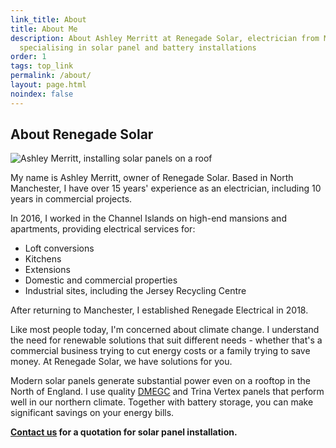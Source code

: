 ```yaml
---
link_title: About
title: About Me
description: About Ashley Merritt at Renegade Solar, electrician from Manchester
  specialising in solar panel and battery installations
order: 1
tags: top_link
permalink: /about/
layout: page.html
noindex: false
---
```


## About Renegade Solar

![Ashley Merritt, installing solar panels on a roof](/assets/photos/ashley-hat.jpg)

My name is Ashley Merritt, owner of Renegade Solar. Based in North Manchester, I have over 15 years' experience as an electrician, including 10 years in commercial projects.

In 2016, I worked in the Channel Islands on high-end mansions and apartments, providing electrical services for:

- Loft conversions
- Kitchens
- Extensions
- Domestic and commercial properties
- Industrial sites, including the Jersey Recycling Centre

After returning to Manchester, I established Renegade Electrical in 2018.

Like most people today, I'm concerned about climate change. I understand the need for renewable solutions that suit different needs - whether that's a commercial business trying to cut energy costs or a family trying to save money. At Renegade Solar, we have solutions for you.

Modern solar panels generate substantial power even on a rooftop in the North of England. I use quality [DMEGC](/dmegc-solar-panel-installer-manchester/) and Trina Vertex panels that perform well in our northern climate. Together with battery storage, you can make significant savings on your energy bills.

**[Contact us](/contact/) for a quotation for solar panel installation.**
